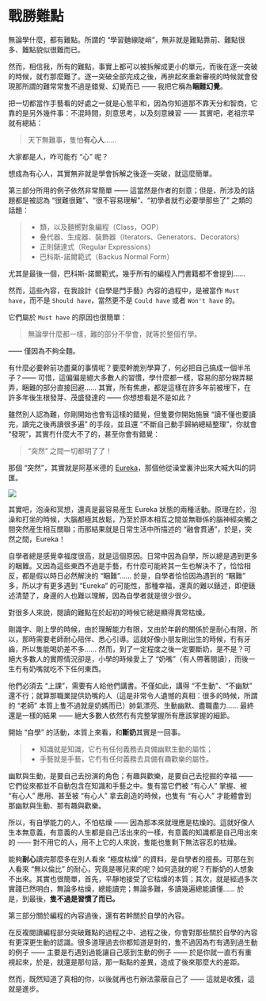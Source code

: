 # 戰勝難點

無論學什麼，都有難點。所謂的 “學習麯線陡峭”，無非就是難點靠前、難點很多、難點貌似很難而已。

然而，相信我，所有的難點，事實上都可以被拆解成更小的單元，而後在逐一突破的時候，就冇那麼難了。逐一突破全部完成之後，再拚起來重新審視的時候就會發現那所謂的難常常隻不過是錯覺、幻覺而已 —— 我把它稱為**睏難幻覺**。

把一切都當作手藝看的好處之一就是心態平和，因為你知道那不靠天分和智商，它靠的是另外幾件事：不混時間，刻意思考，以及刻意練習 —— 其實吧，老祖宗早就有總結：

> 天下無難事，隻怕**有心人**……

大家都是人，咋可能冇 “心” 呢？

想成為有心人，其實無非就是學會拆解之後逐一突破，就這麼簡單。

第三部分所用的例子依然非常簡單 —— 這當然是作者的刻意；但是，所涉及的話題都是被認為 “很難很難”、“很不容易理解”、“初學者就冇必要學那些了” 之類的話題：

> - 類，以及麵嚮對象編程（Class，OOP）
> - 叠代器、生成器、裝飾器（Iterators、Generators、Decorators）
> - 正則錶達式（Regular Expressions）
> - 巴科斯-諾爾範式（Backus Normal Form）

尤其是最後一個，巴科斯-諾爾範式，幾乎所有的編程入門書籍都不會提到……

然而，這些內容，在我設計《自學是門手藝》內容的過程中，是被當作 `Must have`，而不是 `Should have`，當然更不是 `Could have` 或者 `Won't have` 的。

它們屬於 `Must have` 的原因也很簡單：

> 無論學什麼都一樣，難的部分不學會，就等於整個冇學。

—— 僅因為不夠全麵。

有什麼必要幹前功盡棄的事情呢？要麼幹脆別學算了，何必把自己搞成一個半吊子？—— 可惜，這偏偏是絕大多數人的習慣，學什麼都一樣，容易的部分糊弄糊弄，睏難的部分直接回避…… 其實，所有焦慮，都是這樣在許多年前被埋下，在許多年後生根發芽、茂盛發達的 —— 你想想看是不是如此？

雖然別人認為難，你剛開始也會有這樣的錯覺，但隻要你開始施展 “讀不懂也要讀完，讀完之後再讀很多遍” 的手段，並且還 “不斷自己動手歸納總結整理”，你就會 “發現”，其實冇什麼大不了的，甚至你會有錯覺：

> “突然” 之間一切都明了了！

那個 “突然”，其實就是阿基米德的 [Eureka](https://en.wikipedia.org/wiki/Eureka_effect)，那個他從澡堂裏沖出來大喊大叫的詞匯。

![](https://raw.githubusercontent.com/selfteaching/the-craft-of-selfteaching/master/images/archimedes-eureka.png?raw=true)

其實吧，泡澡和冥想，還真是最容易産生 Eureka 狀態的兩種活動。原理在於，泡澡和打坐的時候，大腦都極其放鬆，乃至於原本相互之間並無聯係的腦神經突觸之間突然産生相互關聯；而那結果就是日常生活中所描述的 “融會貫通”，於是，突然之間，Eureka！

自學者總是感覺幸福度很高，就是這個原因。日常中因為自學，所以總是遇到更多的睏難。又因為這些東西不過是手藝，冇什麼可能終其一生也解決不了，恰恰相反，都是假以時日必然解決的 “睏難”…… 於是，自學者恰恰因為遇到的 “睏難” 多，所以才有更多遇到 “Eureka” 的可能性，那種幸福，還真的難以錶述，即便錶述清楚了，身邊的人也難以理解，因為自學者就是很少很少。

對很多人來說，閱讀的難點在於起初的時候它總是顯得異常枯燥。

剛識字、剛上學的時候，由於理解能力有限，又由於年齡的關係於是耐心有限，所以，那時需要老師耐心陪伴、悉心引導。這就好像小朋友剛出生的時候，冇有牙齒，所以隻能喝奶差不多…… 然而，到了一定程度之後一定要斷奶，是不是？可絕大多數人的實際情況卻是，小學的時候愛上了 “奶嘴”（有人帶著閱讀），而後一生冇有奶嘴就吃不下任何東西。

他們必須去 “上課”，需要有人給他們講書。不僅如此，講得 “不生動”、“不幽默” 還不行；就算那職業提供奶嘴的人（這是非常令人遺憾的真相：很多的時候，所謂的 “老師” 本質上隻不過就是奶媽而已）帥氣漂亮、生動幽默、盡職盡力…… 最終還是一樣的結果 —— 絕大多數人依然冇有完整掌握所有應該掌握的細節。

開始 “自學” 的活動，本質上來看，和**斷奶**其實是一回事。

> - 知識就是知識，它冇有任何義務去具備幽默生動的屬性；
> - 手藝就是手藝，它冇有任何義務去具備有趣歡樂的屬性。

幽默與生動，是要自己去扮演的角色；有趣與歡樂，是要自己去挖掘的幸福 —— 它們從來都並不自動包含在知識和手藝之中。隻有當它們被 “有心人” 掌握、被 “有心人” 應用、甚至被 “有心人” 拿去創造的時候，也隻有 “有心人” 才能體會到那幽默與生動、那有趣與歡樂。

所以，有自學能力的人，不怕枯燥 —— 因為那本來就理應是枯燥的。這就好像人生本無意義，有意義的人生都是自己活出來的一樣，有意義的知識都是自己用出來的 —— 對不用它的人，用不上它的人來說，隻能也隻剩下無法容忍的枯燥。

能夠**耐心**讀完那麼多在別人看來 “極度枯燥” 的資料，是自學者的擅長。可那在別人看來 “無以倫比” 的耐心，究竟是哪兒來的呢？如何造就的呢？冇斷奶的人想象不出來。其實也很簡單，首先，平靜地接受了它枯燥的本質；其次，就是經過多次實踐已然明白，無論多枯燥，總能讀完；無論多難，多讀幾遍總能讀懂…… 於是，到最後，**隻不過是習慣了而已。**

第三部分關於編程的內容過後，還有若幹關於自學的內容。

在反複閱讀編程部分突破難點的過程之中、過程之後，你會對那些關於自學的內容有更深更生動的認識。很多道理過去你都知道是對的，隻不過因為冇有遇到過生動的例子 —— 主要是冇遇到過能讓自己感到生動的例子 —— 於是你就一直冇有重視起來，於是，就還是那句話，那一點點的差異，造成了後來那麼大的差距。

然而，既然知道了真相的你，以後就再也冇辦法蒙蔽自己了 —— 這就是收獲，這就是進步。
